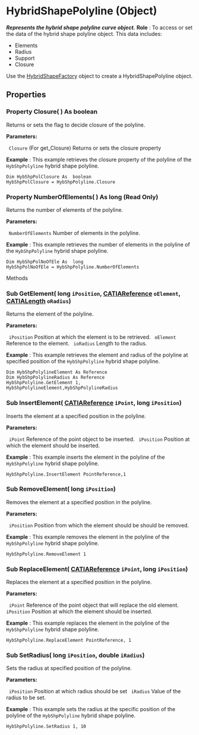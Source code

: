 # HybridShapePolyline (Object)

**_Represents the hybrid shape polyline curve object._**
**Role** : To access or set the data of the hybrid shape polyline object. This data includes:

  * Elements
  * Radius
  * Support
  * Closure

Use the [HybridShapeFactory](../GSMInterfaces/interface_HybridShapeFactory_68680.md) object to create a HybridShapePolyline object.

## Properties

### Property **Closure**( ) As boolean

Returns or sets the flag to decide closure of the polyline.

**Parameters:**

` Closure`      (For get_Closure) Returns or sets the closure property

**Example** :      This example retrieves the closure property of the polyline of the `HybShpPolyline` hybrid shape polyline.

```VBScript
Dim HybShpPolClosure As  boolean
HybShpPolClosure = HybShpPolyline.Closure

```

### Property **NumberOfElements**( ) As long (Read Only)

Returns the number of elements of the polyline.

**Parameters:**

` NumberOfElements`      Number of elements in the polyline.

**Example** :      This example retrieves the number of elements in the polyline of the `HybShpPolyline` hybrid shape polyline.

```VBScript
Dim HybShpPolNoOfEle As  long
HybShpPolNoOfEle = HybShpPolyline.NumberOfElements

```

Methods

### Sub **GetElement**( long  `iPosition`,  [CATIAReference](../InfInterfaces/interface_Reference_17481.md)  `oElement`,  [CATIALength](../KnowledgeInterfaces/interface_Length_8108.md)  `oRadius`)

Returns the element of the polyline.

**Parameters:**

` iPosition`      Position at which the element is to be retrieved.
` oElement`      Reference to the element.
` ioRadius`      Length to the radius.

**Example** :      This example retrieves the element and radius of the polyline at specified position of the `HybShpPolyline` hybrid shape polyline.

```VBScript
Dim HybShpPolylineElement As Reference
Dim HybShpPolylineRadius As Reference
HybShpPolyline.GetElement 1, HybShpPolylineElement,HybShpPolylineRadius

```

### Sub **InsertElement**( [CATIAReference](../InfInterfaces/interface_Reference_17481.md)  `iPoint`,  long  `iPosition`)

Inserts the element at a specified position in the polyline.

**Parameters:**

` iPoint`      Reference of the point object to be inserted.
` iPosition`      Position at which the element should be inserted.

**Example** :      This example inserts the element in the polyline of the `HybShpPolyline` hybrid shape polyline.

```VBScript
HybShpPolyline.InsertElement PointReference,1

```

### Sub **RemoveElement**( long  `iPosition`)

Removes the element at a specified position in the polyline.

**Parameters:**

` iPosition`      Position from which the element should be should be removed.

**Example** :      This example removes the element in the polyline of the `HybShpPolyline` hybrid shape polyline.

```VBScript
HybShpPolyline.RemoveElement 1

```

### Sub **ReplaceElement**( [CATIAReference](../InfInterfaces/interface_Reference_17481.md)  `iPoint`,  long  `iPosition`)

Replaces the element at a specified position in the polyline.

**Parameters:**

` iPoint`      Reference of the point object that will replace the old element.
` iPosition`      Position at which the element should be inserted.

**Example** :      This example replaces the element in the polyline of the `HybShpPolyline` hybrid shape polyline.

```VBScript
HybShpPolyline.ReplaceElement PointReference, 1

```

### Sub **SetRadius**( long  `iPosition`,  double  `iRadius`)

Sets the radius at specified position of the polyline.

**Parameters:**

` iPosition`      Position at which radius should be set
` iRadius`      Value of the radius to be set.

**Example** :      This example sets the radius at the specific position of the polyline of the `HybShpPolyline` hybrid shape polyline.

```VBScript
HybShpPolyline.SetRadius 1, 10

```